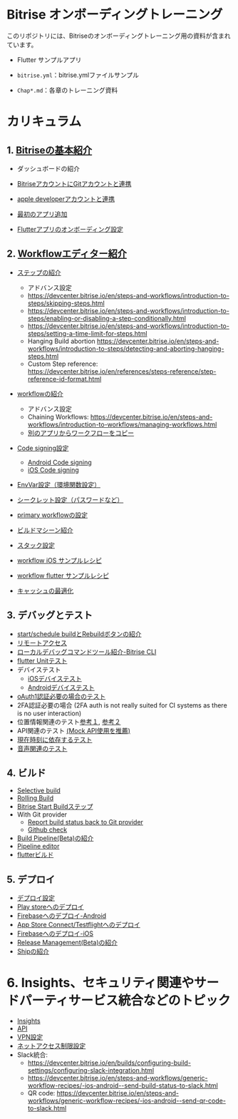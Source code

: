 # Bitrise オンボーディングトレーニング
このリポジトリには、Bitriseのオンボーディングトレーニング用の資料が含まれています。

- Flutter サンプルアプリ

- `bitrise.yml`：bitrise.ymlファイルサンプル

- `Chap*.md`：各章のトレーニング資料


# カリキュラム
## 1. [Bitriseの基本紹介](Chap1.md)
- ダッシュボードの紹介
- [BitriseアカウントにGitアカウントと連携](https://devcenter.bitrise.io/en/accounts/connecting-to-services/connecting-your-github-gitlab-bitbucket-account-to-bitrise.html#connecting-your-github-gitlab-bitbucket-account-to-bitrise)

- [apple developerアカウントと連携](https://devcenter.bitrise.io/en/accounts/connecting-to-services/apple-services-connection.html)

- [最初のアプリ追加](https://devcenter.bitrise.io/en/getting-started/adding-your-first-app.html)

- [Flutterアプリのオンボーディング設定](https://devcenter.bitrise.io/en/getting-started/getting-started-with-flutter-apps.html)

## 2. [Workflowエディター紹介](Chap2.md)

- [ステップの紹介](https://devcenter.bitrise.io/en/steps-and-workflows/introduction-to-steps.html)

    - アドバンス設定
    - https://devcenter.bitrise.io/en/steps-and-workflows/introduction-to-steps/skipping-steps.html
    - https://devcenter.bitrise.io/en/steps-and-workflows/introduction-to-steps/enabling-or-disabling-a-step-conditionally.html
    - https://devcenter.bitrise.io/en/steps-and-workflows/introduction-to-steps/setting-a-time-limit-for-steps.html
    - Hanging Build abortion https://devcenter.bitrise.io/en/steps-and-workflows/introduction-to-steps/detecting-and-aborting-hanging-steps.html
    - Custom Step reference: https://devcenter.bitrise.io/en/references/steps-reference/step-reference-id-format.html

- [workflowの紹介](https://devcenter.bitrise.io/en/steps-and-workflows/introduction-to-workflows.html)

    - アドバンス設定
    - Chaining Workflows: https://devcenter.bitrise.io/en/steps-and-workflows/introduction-to-workflows/managing-workflows.html
    - [別のアプリからワークフローをコピー](https://devcenter.bitrise.io/en/steps-and-workflows/introduction-to-workflows/copying-workflows-from-one-app-to-another.html
)

- [Code signing設定](https://devcenter.bitrise.io/en/code-signing.html)
    - [Android Code signing](https://devcenter.bitrise.io/en/code-signing/android-code-signing.html)
    - [iOS Code signing](https://devcenter.bitrise.io/en/code-signing/ios-code-signing.html)
- [EnvVar設定（環境関数設定）](https://devcenter.bitrise.io/en/builds/environment-variables.html)
- [シークレット設定（パスワードなど）](https://devcenter.bitrise.io/en/builds/secrets.html)
- [primary workflowの設定](https://devcenter.bitrise.io/en/steps-and-workflows.html)
- [ビルドマシーン紹介](https://devcenter.bitrise.io/en/infrastructure/build-machines/build-machine-types.html)
- [スタック設定](https://devcenter.bitrise.io/en/builds/configuring-build-settings/setting-the-stack-for-your-builds.html#setting-the-stack-in-the-workflow-editor)
- [workflow iOS サンプルレシピ](https://devcenter.bitrise.io/en/steps-and-workflows/workflow-recipes-for-ios-apps.html)
- [workflow flutter サンプルレシピ](https://devcenter.bitrise.io/en/steps-and-workflows/workflow-recipes-for-cross-platform-apps.html)
- [キャッシュの最適化](https://devcenter.bitrise.io/en/steps-and-workflows/generic-workflow-recipes/make-caching-efficient-for-pull-request-builds.html)

## 3. デバッグとテスト
- [start/schedule buildとRebuildボタンの紹介](https://devcenter.bitrise.io/en/builds/environment-variables.html#setting-a-custom-env-var-when-starting-a-build)
- [リモートアクセス](https://devcenter.bitrise.io/en/builds/build-data-and-troubleshooting/remote-access.html)
- [ローカルデバッグコマンドツール紹介-Bitrise CLI](https://devcenter.bitrise.io/en/builds/build-data-and-troubleshooting/debugging-your-build-on-your-own-machine.html)
- [flutter Unitテスト](https://devcenter.bitrise.io/en/getting-started/getting-started-with-flutter-apps.html#testing-a-flutter-app)
- デバイステスト
    - [iOSデバイステスト](https://devcenter.bitrise.io/en/testing/device-testing-for-ios.html)
    - [Androidデバイステスト](https://devcenter.bitrise.io/en/testing/device-testing-for-android.html)
- [oAuth1認証必要の場合のテスト](https://softwareengineering.stackexchange.com/questions/413182/store-oauth-2-0-tokens-for-use-in-testing-and-ci-cd)
- 2FA認証必要の場合 (2FA auth is not really suited for CI systems as there is no user interaction)
- 位置情報関連のテスト[参考１](https://github.com/udevsharold/locsim), [参考２](https://itnext.io/simulate-debugging-location-in-ios-24496cbbc9d9)
- API関連のテスト [(Mock API使用を推薦)](https://stackoverflow.com/questions/55409978/how-to-mock-http-request-in-flutter-integration-test)
- [現在時刻に依存するテスト](https://www.bitrise.io/integrations/steps/set-macos-timezone)
- [音声関連のテスト](https://discuss.bitrise.io/t/how-to-create-a-virtual-audio-output-device-on-mac-os-stacks/1119)

## 4. ビルド
- [Selective build](https://devcenter.bitrise.io/en/builds/configuring-build-settings/selective-builds.html)
- [Rolling Build](https://devcenter.bitrise.io/en/builds/configuring-build-settings/rolling-builds.html)
- [Bitrise Start Buildステップ](https://devcenter.bitrise.io/en/steps-and-workflows/generic-workflow-recipes/start--parallel--builds-from-the-workflow.html)
- With Git provider
    - [Report build status back to Git provider](https://devcenter.bitrise.io/en/builds/configuring-build-settings/reporting-the-build-status-to-your-git-hosting-provider.html)
    - [Github check](https://devcenter.bitrise.io/en/builds/build-data-and-troubleshooting/bitrise-checks-on-github.html#enabling-github-checks-on-bitrise)
- [Build Pipeline(Beta)の紹介](https://devcenter.bitrise.io/en/builds.html)
- [Pipeline editor](https://damienbitrise.github.io/Pipeline-UI/)
- [flutterビルド](https://devcenter.bitrise.io/en/getting-started/getting-started-with-flutter-apps.html#deploying-a-flutter-app)

## 5. デプロイ
- [デプロイ設定](https://devcenter.bitrise.io/en/deploying.html)
- [Play storeへのデプロイ](https://devcenter.bitrise.io/en/deploying/android-deployment/deploying-android-apps-to-bitrise-and-google-play.html)
- [Firebaseへのデプロイ-Android](https://devcenter.bitrise.io/en/steps-and-workflows/workflow-recipes-for-android-apps/-android--deploy-to-firebase-app-distribution.html)
- [App Store Connect/Testflightへのデプロイ](https://devcenter.bitrise.io/en/deploying/ios-deployment/deploying-an-ios-app-to-app-store-connect.html)
- [Firebaseへのデプロイ-iOS](https://devcenter.bitrise.io/en/steps-and-workflows/workflow-recipes-for-ios-apps/-ios--deploy-to-firebase-app-distribution.html)
- [Release Management(Beta)の紹介](https://devcenter.bitrise.io/en/deploying/release-management.html)
- [Shipの紹介](https://devcenter.bitrise.io/en/deploying/deploying-with-ship.html)

# 6. Insights、セキュリティ関連やサードパーティサービス統合などのトピック
- [Insights](https://devcenter.bitrise.io/en/insights.html)
- [API](https://devcenter.bitrise.io/en/api.html)
- [VPN設定](https://devcenter.bitrise.io/en/builds/connecting-to-a-vpn-during-a-build.html#using-cisco-vpn)
- [ネットアクセス制限設定](https://devcenter.bitrise.io/en/infrastructure/build-machines/configuring-your-network-to-access-our-build-machines.html)
- Slack統合:
    - https://devcenter.bitrise.io/en/builds/configuring-build-settings/configuring-slack-integration.html
    - https://devcenter.bitrise.io/en/steps-and-workflows/generic-workflow-recipes/-ios-android--send-build-status-to-slack.html
    - QR code: https://devcenter.bitrise.io/en/steps-and-workflows/generic-workflow-recipes/-ios-android--send-qr-code-to-slack.html




